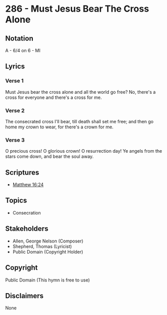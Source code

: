 # 286 - Must Jesus Bear The Cross Alone

## Notation

A - 6/4 on 6 - MI

## Lyrics

### Verse 1

Must Jesus bear the cross alone and all the world go free? No, there's a cross for everyone and there's a cross for me.

### Verse 2

The consecrated cross I'll bear, till death shall set me free; and then go home my crown to wear, for there's a crown for me.

### Verse 3

O precious cross! O glorious crown! O resurrection day! Ye angels from the stars come down, and bear the soul away.


## Scriptures

- [Matthew 16:24](https://www.biblegateway.com/passage/?search=Matthew%2016%3A24)

## Topics

- Consecration

## Stakeholders

- Allen, George Nelson (Composer)
- Shepherd, Thomas (Lyricist)
- Public Domain (Copyright Holder)

## Copyright

Public Domain
(This hymn is free to use)

## Disclaimers

None

